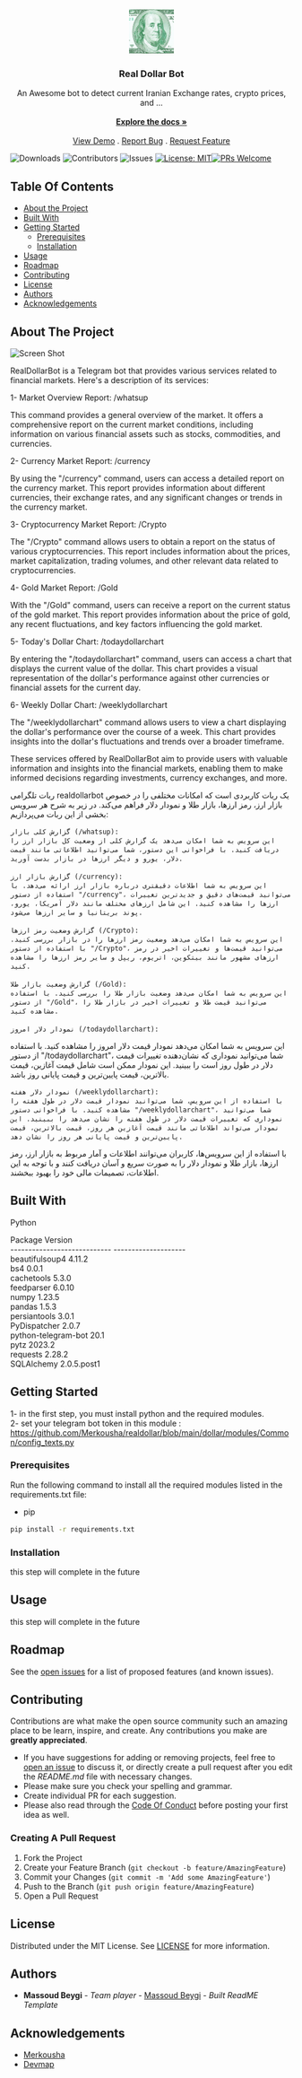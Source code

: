 <br/>
<p align="center">
  <a href="https://github.com/Merkousha/realdollar">
    <img src="logo.jpg" alt="Logo" width="80" height="80">
  </a>

  <h3 align="center">Real Dollar Bot</h3>

  <p align="center">
    An Awesome bot to detect current Iranian Exchange rates, crypto prices, and ...
    <br/>
    <br/>
    <a href="https://github.com/Merkousha/realdollar"><strong>Explore the docs »</strong></a>
    <br/>
    <br/>
    <a href="https://github.com/Merkousha/realdollar">View Demo</a>
    .
    <a href="https://github.com/Merkousha/realdollar/issues">Report Bug</a>
    .
    <a href="https://github.com/Merkousha/realdollar/issues">Request Feature</a>
  </p>
</p>

![Downloads](https://img.shields.io/github/downloads/Merkousha/realdollar/total) ![Contributors](https://img.shields.io/github/contributors/Merkousha/realdollar?color=dark-green) ![Issues](https://img.shields.io/github/issues/Merkousha/realdollar) [![License: MIT](https://img.shields.io/badge/License-MIT-brightgreen.svg)](https://opensource.org/licenses/MIT)[![PRs Welcome](https://img.shields.io/badge/PRs-welcome-brightgreen.svg?style=flat-square)](https://makeapullrequest.com)
 

## Table Of Contents

* [About the Project](#about-the-project)
* [Built With](#built-with)
* [Getting Started](#getting-started)
  * [Prerequisites](#prerequisites)
  * [Installation](#installation)
* [Usage](#usage)
* [Roadmap](#roadmap)
* [Contributing](#contributing)
* [License](#license)
* [Authors](#authors)
* [Acknowledgements](#acknowledgements)

## About The Project

![Screen Shot](images/screenshot.png)

RealDollarBot is a Telegram bot that provides various services related to financial markets. Here's a description of its services:

1- Market Overview Report:
/whatsup

This command provides a general overview of the market. It offers a comprehensive report on the current market conditions, including information on various financial assets such as stocks, commodities, and currencies.

2- Currency Market Report:
/currency

By using the "/currency" command, users can access a detailed report on the currency market. This report provides information about different currencies, their exchange rates, and any significant changes or trends in the currency market.

3- Cryptocurrency Market Report:
/Crypto

The "/Crypto" command allows users to obtain a report on the status of various cryptocurrencies. This report includes information about the prices, market capitalization, trading volumes, and other relevant data related to cryptocurrencies.

4- Gold Market Report:
/Gold

With the "/Gold" command, users can receive a report on the current status of the gold market. This report provides information about the price of gold, any recent fluctuations, and key factors influencing the gold market.

5- Today's Dollar Chart:
/todaydollarchart

By entering the "/todaydollarchart" command, users can access a chart that displays the current value of the dollar. This chart provides a visual representation of the dollar's performance against other currencies or financial assets for the current day.

6- Weekly Dollar Chart:
/weeklydollarchart

The "/weeklydollarchart" command allows users to view a chart displaying the dollar's performance over the course of a week. This chart provides insights into the dollar's fluctuations and trends over a broader timeframe.

These services offered by RealDollarBot aim to provide users with valuable information and insights into the financial markets, enabling them to make informed decisions regarding investments, currency exchanges, and more.


ربات تلگرامی realdollarbot یک ربات کاربردی است که امکانات مختلفی را در خصوص بازار ارز، رمز ارزها، بازار طلا و نمودار دلار فراهم می‌کند. در زیر به شرح هر سرویس بخشی از این ربات می‌پردازیم:

    گزارش کلی بازار (/whatsup):
    این سرویس به شما امکان می‌دهد یک گزارش کلی از وضعیت کل بازار ارز را دریافت کنید. با فراخوانی این دستور، شما می‌توانید اطلاعاتی مانند قیمت دلار، یورو و دیگر ارزها در بازار بدست آورید.

    گزارش بازار ارز (/currency):
    این سرویس به شما اطلاعات دقیقتری درباره بازار ارز ارائه می‌دهد. با استفاده از دستور "/currency"، می‌توانید قیمت‌های دقیق و جدیدترین تغییرات ارزها را مشاهده کنید. این شامل ارزهای مختلف مانند دلار آمریکا، یورو، پوند بریتانیا و سایر ارزها می‌شود.

    گزارش وضعیت رمز ارزها (/Crypto):
    این سرویس به شما امکان می‌دهد وضعیت رمز ارزها را در بازار بررسی کنید. با استفاده از دستور "/Crypto"، می‌توانید قیمت‌ها و تغییرات اخیر در رمز ارزهای مشهور مانند بیتکوین، اتریوم، ریپل و سایر رمز ارزها را مشاهده کنید.

    گزارش وضعیت بازار طلا (/Gold):
    این سرویس به شما امکان می‌دهد وضعیت بازار طلا را بررسی کنید. با استفاده از دستور "/Gold"، می‌توانید قیمت طلا و تغییرات اخیر در بازار طلا را مشاهده کنید.

    نمودار دلار امروز (/todaydollarchart): 
این سرویس به شما امکان می‌دهد نمودار قیمت دلار امروز را مشاهده کنید. با استفاده از دستور "/todaydollarchart"، شما می‌توانید نموداری که نشان‌دهنده تغییرات قیمت دلار در طول روز است را ببینید. این نمودار ممکن است شامل قیمت آغازین، قیمت بالاترین، قیمت پایین‌ترین و قیمت پایانی روز باشد.

    نمودار دلار هفته (/weeklydollarchart):
    با استفاده از این سرویس، شما می‌توانید نمودار قیمت دلار در طول هفته را مشاهده کنید. با فراخوانی دستور "/weeklydollarchart"، شما می‌توانید نموداری که تغییرات قیمت دلار در طول هفته را نشان می‌دهد را ببینید. این نمودار می‌تواند اطلاعاتی مانند قیمت آغازین هر روز، قیمت بالاترین، قیمت پایین‌ترین و قیمت پایانی هر روز را نشان دهد.

با استفاده از این سرویس‌ها، کاربران می‌توانند اطلاعات و آمار مربوط به بازار ارز، رمز ارزها، بازار طلا و نمودار دلار را به صورت سریع و آسان دریافت کنند و با توجه به این اطلاعات، تصمیمات مالی خود را بهبود ببخشند.

## Built With

Python

Package                      Version
<br/>---------------------------- --------------------
<br/>beautifulsoup4               4.11.2
<br/>bs4                          0.0.1
<br/>cachetools                   5.3.0
<br/>feedparser                   6.0.10
<br/>numpy                        1.23.5
<br/>pandas                       1.5.3
<br/>persiantools                 3.0.1
<br/>PyDispatcher                 2.0.7
<br/>python-telegram-bot          20.1
<br/>pytz                         2023.2
<br/>requests                     2.28.2
<br/>SQLAlchemy                   2.0.5.post1


## Getting Started

1- in the first step, you must install python and the required modules. 
<br/>2- set your telegram bot token in this module :
<br/>https://github.com/Merkousha/realdollar/blob/main/dollar/modules/Common/config_texts.py

### Prerequisites

Run the following command to install all the required modules listed in the requirements.txt file:

* pip

```sh
pip install -r requirements.txt
```

### Installation

this step will complete in the future

## Usage

this step will complete in the future

## Roadmap

See the [open issues](https://github.com/Merkousha/realdollar/issues) for a list of proposed features (and known issues).

## Contributing

Contributions are what make the open source community such an amazing place to be learn, inspire, and create. Any contributions you make are **greatly appreciated**.
* If you have suggestions for adding or removing projects, feel free to [open an issue](https://github.com/Merkousha/realdollar/issues/new) to discuss it, or directly create a pull request after you edit the *README.md* file with necessary changes.
* Please make sure you check your spelling and grammar.
* Create individual PR for each suggestion.
* Please also read through the [Code Of Conduct](https://github.com/Merkousha/realdollar/blob/main/CODE_OF_CONDUCT.md) before posting your first idea as well.

### Creating A Pull Request

1. Fork the Project
2. Create your Feature Branch (`git checkout -b feature/AmazingFeature`)
3. Commit your Changes (`git commit -m 'Add some AmazingFeature'`)
4. Push to the Branch (`git push origin feature/AmazingFeature`)
5. Open a Pull Request

## License

Distributed under the MIT License. See [LICENSE](https://github.com/Merkousha/realdollar/blob/main/LICENSE.md) for more information.

## Authors

* **Massoud Beygi** - *Team player* - [Massoud Beygi](https://github.com/Merkousha/) - *Built ReadME Template*

## Acknowledgements

* [Merkousha](https://www.linkedin.com/in/merkousha/)
* [Devmap](https://www.devmap.ir)
